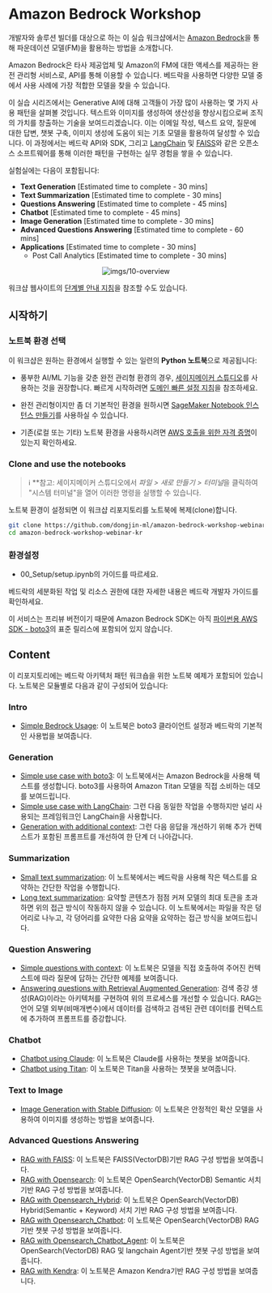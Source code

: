 # Amazon Bedrock Workshop

개발자와 솔루션 빌더를 대상으로 하는 이 실습 워크샵에서는 [Amazon Bedrock](https://aws.amazon.com/bedrock/)을 통해 파운데이션 모델(FM)을 활용하는 방법을 소개합니다.

Amazon Bedrock은 타사 제공업체 및 Amazon의 FM에 대한 액세스를 제공하는 완전 관리형 서비스로, API를 통해 이용할 수 있습니다. 베드락을 사용하면 다양한 모델 중에서 사용 사례에 가장 적합한 모델을 찾을 수 있습니다.

이 실습 시리즈에서는 Generative AI에 대해 고객들이 가장 많이 사용하는 몇 가지 사용 패턴을 살펴볼 것입니다. 텍스트와 이미지를 생성하여 생산성을 향상시킴으로써 조직의 가치를 창출하는 기술을 보여드리겠습니다. 이는 이메일 작성, 텍스트 요약, 질문에 대한 답변, 챗봇 구축, 이미지 생성에 도움이 되는 기초 모델을 활용하여 달성할 수 있습니다. 이 과정에서는 베드락 API와 SDK, 그리고 [LangChain](https://python.langchain.com/docs/get_started/introduction) 및 [FAISS](https://faiss.ai/index.html)와 같은 오픈소스 소프트웨어를 통해 이러한 패턴을 구현하는 실무 경험을 쌓을 수 있습니다.

실험실에는 다음이 포함됩니다:

- **Text Generation** \[Estimated time to complete - 30 mins\]
- **Text Summarization** \[Estimated time to complete - 30 mins\]
- **Questions Answering** \[Estimated time to complete - 45 mins\]  
- **Chatbot** \[Estimated time to complete - 45 mins\]
- **Image Generation** \[Estimated time to complete - 30 mins\]
- **Advanced Questions Answering** \[Estimated time to complete - 60 mins\]
- **Applications** \[Estimated time to complete - 30 mins\]
    - Post Call Analytics \[Estimated time to complete - 30 mins\]

<div align="center">

![imgs/10-overview](imgs/10-overview.png "Overview of the different labs in the workshop")

</div>

워크샵 웹사이트의 [단계별 안내 지침](https://catalog.us-east-1.prod.workshops.aws/workshops/a4bdb007-5600-4368-81c5-ff5b4154f518/en-US)을 참조할 수도 있습니다.


## 시작하기

### 노트북 환경 선택

이 워크샵은 원하는 환경에서 실행할 수 있는 일련의 **Python 노트북**으로 제공됩니다:

- 풍부한 AI/ML 기능을 갖춘 완전 관리형 환경의 경우, [세이지메이커 스튜디오](https://aws.amazon.com/sagemaker/studio/)를 사용하는 것을 권장합니다. 빠르게 시작하려면 [도메인 빠른 설정 지침](https://docs.aws.amazon.com/sagemaker/latest/dg/onboard-quick-start.html)을 참조하세요.

- 완전 관리형이지만 좀 더 기본적인 환경을 원하시면 [SageMaker Notebook 인스턴스 만들기](https://docs.aws.amazon.com/sagemaker/latest/dg/howitworks-create-ws.html)를 사용하실 수 있습니다.

- 기존(로컬 또는 기타) 노트북 환경을 사용하시려면 [AWS 호출을 위한 자격 증명](https://docs.aws.amazon.com/cli/latest/userguide/cli-chap-configure.html)이 있는지 확인하세요.

### Clone and use the notebooks

> ℹ️ **참고: 세이지메이커 스튜디오에서 *파일 > 새로 만들기 > 터미널*을 클릭하여 "시스템 터미널"을 열어 이러한 명령을 실행할 수 있습니다.

노트북 환경이 설정되면 이 워크샵 리포지토리를 노트북에 복제(clone)합니다.

```sh
git clone https://github.com/dongjin-ml/amazon-bedrock-workshop-webinar-kr.git
cd amazon-bedrock-workshop-webinar-kr
```

### 환경설정
- 00_Setup/setup.ipynb의 가이드를 따르세요.

베드락의 세분화된 작업 및 리소스 권한에 대한 자세한 내용은 베드락 개발자 가이드를 확인하세요.

이 서비스는 프리뷰 버전이기 때문에 Amazon Bedrock SDK는 아직 [파이썬용 AWS SDK - boto3](https://boto3.amazonaws.com/v1/documentation/api/latest/index.html)의 표준 릴리스에 포함되어 있지 않습니다.

## Content

이 리포지토리에는 베드락 아키텍처 패턴 워크숍을 위한 노트북 예제가 포함되어 있습니다. 노트북은 모듈별로 다음과 같이 구성되어 있습니다:

### Intro

- [Simple Bedrock Usage](./00_Intro/bedrock_boto3_setup.ipynb): 이 노트북은 boto3 클라이언트 설정과 베드락의 기본적인 사용법을 보여줍니다.

### Generation

- [Simple use case with boto3](./01_Generation/00_generate_w_bedrock.ipynb): 이 노트북에서는 Amazon Bedrock을 사용해 텍스트를 생성합니다. boto3를 사용하여 Amazon Titan 모델을 직접 소비하는 데모를 보여드립니다. 
- [Simple use case with LangChain](./01_Generation/01_zero_shot_generation.ipynb): 그런 다음 동일한 작업을 수행하지만 널리 사용되는 프레임워크인 LangChain을 사용합니다.
- [Generation with additional context](./01_Generation/02_contextual_generation.ipynb): 그런 다음 응답을 개선하기 위해 추가 컨텍스트가 포함된 프롬프트를 개선하여 한 단계 더 나아갑니다.

### Summarization

- [Small text summarization](./02_Summarization/01.small-text-summarization-claude.ipynb): 이 노트북에서는 베드락을 사용해 작은 텍스트를 요약하는 간단한 작업을 수행합니다. 
- [Long text summarization](./02_Summarization/02.long-text-summarization-titan.ipynb): 요약할 콘텐츠가 점점 커져 모델의 최대 토큰을 초과하면 위의 접근 방식이 작동하지 않을 수 있습니다. 이 노트북에서는 파일을 작은 덩어리로 나누고, 각 덩어리를 요약한 다음 요약을 요약하는 접근 방식을 보여드립니다.
### Question Answering

- [Simple questions with context](./03_QuestionAnswering/00_qa_w_bedrock_titan.ipynb): 이 노트북은 모델을 직접 호출하여 주어진 컨텍스트에 따라 질문에 답하는 간단한 예제를 보여줍니다. 
- [Answering questions with Retrieval Augmented Generation](./03_QuestionAnswering/01_qa_w_rag_claude.ipynb): 검색 증강 생성(RAG)이라는 아키텍처를 구현하여 위의 프로세스를 개선할 수 있습니다. RAG는 언어 모델 외부(비매개변수)에서 데이터를 검색하고 검색된 관련 데이터를 컨텍스트에 추가하여 프롬프트를 증강합니다.

### Chatbot

- [Chatbot using Claude](./04_Chatbot/00_Chatbot_Claude.ipynb): 이 노트북은 Claude를 사용하는 챗봇을 보여줍니다.
- [Chatbot using Titan](./04_Chatbot/00_Chatbot_Titan.ipynb): 이 노트북은 Titan을 사용하는 챗봇을 보여줍니다.

### Text to Image

- [Image Generation with Stable Diffusion](./05_Image/Bedrock%20Stable%20Diffusion%20XL.ipynb): 이 노트북은 안정적인 확산 모델을 사용하여 이미지를 생성하는 방법을 보여줍니다.

### Advanced Questions Answering

- [RAG with FAISS](./10_Adv_QuestionAnswering/01_KR_RAG_FAISS_Claude.ipynb): 이 노트북은 FAISS(VectorDB)기반 RAG 구성 방법을 보여줍니다.
- [RAG with Opensearch](./10_Adv_QuestionAnswering/02_KR_RAG_OpenSearch_Claude.ipynb): 이 노트북은 OpenSearch(VectorDB) Semantic 서치 기반 RAG 구성 방법을 보여줍니다.
- [RAG with Opensearch_Hybrid](./10_Adv_QuestionAnswering/03_KR_RAG_OpenSearch_Hybrid.ipynb): 이 노트북은 OpenSearch(VectorDB) Hybrid(Semantic + Keyword) 서치 기반 RAG 구성 방법을 보여줍니다.
- [RAG with Opensearch_Chatbot](./10_Adv_QuestionAnswering/04_KR_RAG_OpenSearch_Chatbot.ipynb): 이 노트북은 OpenSearch(VectorDB) RAG기반 챗봇 구성 방법을 보여줍니다.
- [RAG with Opensearch_Chatbot_Agent](./10_Adv_QuestionAnswering/05_KR_RAG_OpenSearch_Chatbot_Agent.ipynb): 이 노트북은 OpenSearch(VectorDB) RAG 및 langchain Agent기반 챗봇 구성 방법을 보여줍니다.
- [RAG with Kendra](./10_Adv_QuestionAnswering/01_KR_RAG_Kendra.ipynb): 이 노트북은 Amazon Kendra기반 RAG 구성 방법을 보여줍니다.
